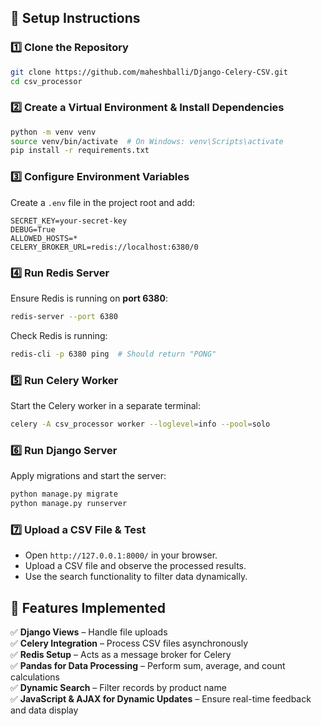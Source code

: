<!-- 
README:
This HTML file is part of a Django web application that allows users to upload CSV files,
process them asynchronously using Celery, and display the processed results dynamically.

Features:
- Upload CSV files via the form.
- Display upload status and processing status.
- Show processed data in a table format.
- Implement search functionality to filter data by product name.

Technologies Used:
- jQuery for AJAX requests and DOM manipulation.
- Bootstrap for styling.
- Django for backend processing.
- Celery for asynchronous task handling.

Instructions:
1. Upload a CSV file using the form.
2. The upload status will be displayed.
3. Once processing is complete, the processed data will be shown in the table.
4. Use the search input to filter the displayed data.

-->
## 🔧 Setup Instructions

### 1️⃣ Clone the Repository

```bash
git clone https://github.com/maheshballi/Django-Celery-CSV.git
cd csv_processor
```

### 2️⃣ Create a Virtual Environment & Install Dependencies

```bash
python -m venv venv
source venv/bin/activate  # On Windows: venv\Scripts\activate
pip install -r requirements.txt
```

### 3️⃣ Configure Environment Variables

Create a `.env` file in the project root and add:

```
SECRET_KEY=your-secret-key
DEBUG=True
ALLOWED_HOSTS=*
CELERY_BROKER_URL=redis://localhost:6380/0
```

### 4️⃣ Run Redis Server

Ensure Redis is running on **port 6380**:

```bash
redis-server --port 6380
```

Check Redis is running:

```bash
redis-cli -p 6380 ping  # Should return "PONG"
```

### 5️⃣ Run Celery Worker

Start the Celery worker in a separate terminal:

```bash
celery -A csv_processor worker --loglevel=info --pool=solo 
```

### 6️⃣ Run Django Server

Apply migrations and start the server:

```bash
python manage.py migrate
python manage.py runserver
```

### 7️⃣ Upload a CSV File & Test

- Open `http://127.0.0.1:8000/` in your browser.
- Upload a CSV file and observe the processed results.
- Use the search functionality to filter data dynamically.

## 🎯 Features Implemented

✅ **Django Views** – Handle file uploads\
✅ **Celery Integration** – Process CSV files asynchronously\
✅ **Redis Setup** – Acts as a message broker for Celery\
✅ **Pandas for Data Processing** – Perform sum, average, and count calculations\
✅ **Dynamic Search** – Filter records by product name\
✅ **JavaScript & AJAX for Dynamic Updates** –  Ensure real-time feedback and data display
   